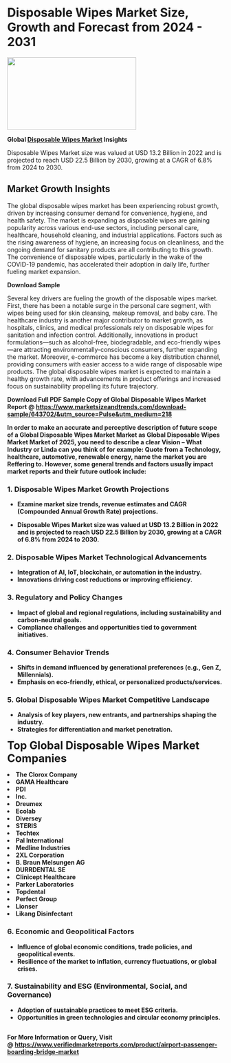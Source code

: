 <H1>Disposable Wipes Market Size, Growth and Forecast from 2024 - 2031</H1><img class="aligncenter size-medium wp-image-584254" src="https://thirdeyenews.in/wp-content/uploads/2024/09/Global-Market-Research-300x168.jpeg" alt="" width="300" height="168" /><p><strong>Global&nbsp;<a href="https://www.marketsizeandtrends.com/download-sample/643702/&amp;utm_source=Pulse&amp;utm_medium=218">Disposable Wipes Market</a> Insights</strong></p><p>Disposable Wipes Market size was valued at USD 13.2 Billion in 2022 and is projected to reach USD 22.5 Billion by 2030, growing at a CAGR of 6.8% from 2024 to 2030.</p><p><h2>Market Growth Insights</h2> <p>The global disposable wipes market has been experiencing robust growth, driven by increasing consumer demand for convenience, hygiene, and health safety. The market is expanding as disposable wipes are gaining popularity across various end-use sectors, including personal care, healthcare, household cleaning, and industrial applications. Factors such as the rising awareness of hygiene, an increasing focus on cleanliness, and the ongoing demand for sanitary products are all contributing to this growth. The convenience of disposable wipes, particularly in the wake of the COVID-19 pandemic, has accelerated their adoption in daily life, further fueling market expansion.</p> <p><strong>Download Sample</strong></p> <p>Several key drivers are fueling the growth of the disposable wipes market. First, there has been a notable surge in the personal care segment, with wipes being used for skin cleansing, makeup removal, and baby care. The healthcare industry is another major contributor to market growth, as hospitals, clinics, and medical professionals rely on disposable wipes for sanitation and infection control. Additionally, innovations in product formulations—such as alcohol-free, biodegradable, and eco-friendly wipes—are attracting environmentally-conscious consumers, further expanding the market. Moreover, e-commerce has become a key distribution channel, providing consumers with easier access to a wide range of disposable wipe products. The global disposable wipes market is expected to maintain a healthy growth rate, with advancements in product offerings and increased focus on sustainability propelling its future trajectory.</p> <p><strong></p><p><span class=""><strong>Download Full PDF Sample Copy of Global Disposable Wipes Market Report</strong> @ <a href="https://www.marketsizeandtrends.com/download-sample/643702/&amp;utm_source=Pulse&amp;utm_medium=218" target="_blank">https://www.marketsizeandtrends.com/download-sample/643702/&amp;utm_source=Pulse&amp;utm_medium=218</a></span></p><p>In order to make an accurate and perceptive description of future scope of a Global&nbsp;Disposable Wipes Market Market as Global&nbsp;Disposable Wipes Market Market of 2025, you need to describe a clear Vision &ndash; What Industry or Linda can you think of for example: Quote from a Technology, healthcare, automotive, renewable energy, name the market you are Reffering to. However, some general trends and factors usually impact market reports and their future outlook include:</p><h3>1.&nbsp;<strong>Disposable Wipes Market Growth Projections</strong></h3><ul><li>Examine market size trends, revenue estimates and CAGR (Compounded Annual Growth Rate) projections.</li><li><p>Disposable Wipes Market size was valued at USD 13.2 Billion in 2022 and is projected to reach USD 22.5 Billion by 2030, growing at a CAGR of 6.8% from 2024 to 2030.</p></li></ul><h3>2.&nbsp;<strong>Disposable Wipes Market Technological Advancements</strong></h3><ul><li>Integration of AI, IoT, blockchain, or automation in the industry.</li><li>Innovations driving cost reductions or improving efficiency.</li></ul><h3>3.&nbsp;<strong>Regulatory and Policy Changes</strong></h3><ul><li>Impact of global and regional regulations, including sustainability and carbon-neutral goals.</li><li>Compliance challenges and opportunities tied to government initiatives.</li></ul><h3>4.&nbsp;<strong>Consumer Behavior Trends</strong></h3><ul><li>Shifts in demand influenced by generational preferences (e.g., Gen Z, Millennials).</li><li>Emphasis on eco-friendly, ethical, or personalized products/services.</li></ul><h3>5.&nbsp;<strong>Global Disposable Wipes Market Competitive Landscape</strong></h3><ul><li>Analysis of key players, new entrants, and partnerships shaping the industry.</li><li>Strategies for differentiation and market penetration.</li></ul><p data-pm-slice="1 1 []"><span style="color: inherit; font-family: inherit; font-size: 25px;">Top Global Disposable Wipes Market Companies</span></p><div class="" data-test-id=""><p><li>The Clorox Company</li><li> GAMA Healthcare</li><li> PDI</li><li> Inc.</li><li> Dreumex</li><li> Ecolab</li><li> Diversey</li><li> STERIS</li><li> Techtex</li><li> Pal International</li><li> Medline Industries</li><li> 2XL Corporation</li><li> B. Braun Melsungen AG</li><li> DURRDENTAL SE</li><li> Clinicept Healthcare</li><li> Parker Laboratories</li><li> Topdental</li><li> Perfect Group</li><li> Lionser</li><li> Likang Disinfectant</li></p></div><h3>6.&nbsp;<strong>Economic and Geopolitical Factors</strong></h3><ul><li>Influence of global economic conditions, trade policies, and geopolitical events.</li><li>Resilience of the market to inflation, currency fluctuations, or global crises.</li></ul><h3>7.&nbsp;<strong>Sustainability and ESG (Environmental, Social, and Governance)</strong></h3><ul><li>Adoption of sustainable practices to meet ESG criteria.</li><li>Opportunities in green technologies and circular economy principles.</li></ul><h2><strong style="font-size: 14px;">For More Information or Query, Visit @&nbsp;</strong><a style="background-color: #ffffff; font-size: 14px;" href="https://www.marketsizeandtrends.com/report/disposable-wipes-market/" target="_blank">https://www.verifiedmarketreports.com/product/airport-passenger-boarding-bridge-market</a></h2>
